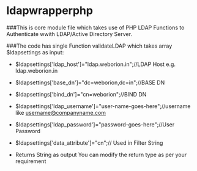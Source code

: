 # ldapwrapperphp

###This is core module file which takes use of PHP LDAP Functions to Authenticate wwith LDAP/Active Directory Server.

###The code has single Function validateLDAP which takes array $ldapsettings as input:

* $ldapsettings['ldap_host']="ldap.weborion.in";//LDAP Host e.g. ldap.weborion.in
* $ldapsettings['base_dn']="dc=weborion,dc=in";//BASE DN
* $ldapsettings['bind_dn']="cn=weborion";//BIND DN
* $ldapsettings['ldap_username']="user-name-goes-here";//username like username@companyname.com
* $ldapsettings['ldap_password']="password-goes-here";//User Password
* $ldapsettings['data_attribute']="cn";// Used in  Filter String 

* Returns String as output You can modify the return type as per your requirement
